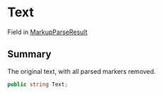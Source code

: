 # Text

Field in [MarkupParseResult](/api/csharp/yarn.markup.markupparseresult.md)

## Summary


The original text, with all parsed markers removed.


```csharp
public string Text;
```

